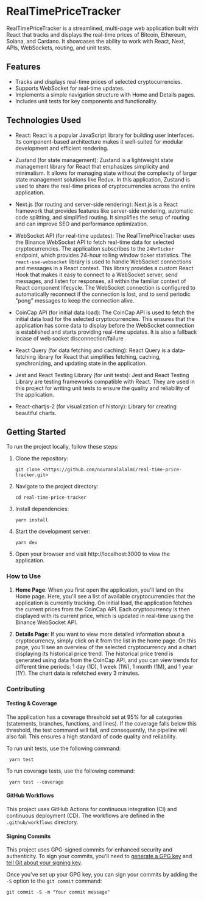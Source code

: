 # RealTimePriceTracker

RealTimePriceTracker is a streamlined, multi-page web application built with React that tracks and displays the real-time prices of Bitcoin, Ethereum, Solana, and Cardano. It showcases the ability to work with React, Next, APIs, WebSockets, routing, and unit tests.

## Features

- Tracks and displays real-time prices of selected cryptocurrencies.
- Supports WebSocket for real-time updates.
- Implements a simple navigation structure with Home and Details pages.
- Includes unit tests for key components and functionality.

## Technologies Used

- React: React is a popular JavaScript library for building user interfaces. Its component-based architecture makes it well-suited for modular development and efficient rendering.

- Zustand (for state management): Zustand is a lightweight state management library for React that emphasizes simplicity and minimalism. It allows for managing state without the complexity of larger state management solutions like Redux. In this application, Zustand is used to share the real-time prices of cryptocurrencies across the entire application.

- Next.js (for routing and server-side rendering): Next.js is a React framework that provides features like server-side rendering, automatic code splitting, and simplified routing. It simplifies the setup of routing and can improve SEO and performance optimization.

- WebSocket API (for real-time updates): The RealTimePriceTracker uses the Binance WebSocket API to fetch real-time data for selected cryptocurrencies. The application subscribes to the `24hrTicker` endpoint, which provides 24-hour rolling window ticker statistics. The `react-use-websocket` library is used to handle WebSocket connections and messages in a React context. This library provides a custom React Hook that makes it easy to connect to a WebSocket server, send messages, and listen for responses, all within the familiar context of React component lifecycle. The WebSocket connection is configured to automatically reconnect if the connection is lost, and to send periodic "pong" messages to keep the connection alive.

- CoinCap API (for initial data load): The CoinCap API is used to fetch the initial data load for the selected cryptocurrencies. This ensures that the application has some data to display before the WebSocket connection is established and starts providing real-time updates. It is also a fallback incase of web socket disconnection/failure

- React Query (for data fetching and caching): React Query is a data-fetching library for React that simplifies fetching, caching, synchronizing, and updating state in the application.

- Jest and React Testing Library (for unit tests): Jest and React Testing Library are testing frameworks compatible with React. They are used in this project for writing unit tests to ensure the quality and reliability of the application.

- React-chartjs-2 (for visualization of history): Library for creating beautiful charts.

## Getting Started

To run the project locally, follow these steps:

1. Clone the repository:

   ```
   git clone <https://github.com/nouranalalalmi/real-time-price-tracker.git>
   ```

2. Navigate to the project directory:
   ```
   cd real-time-price-tracker
   ```
3. Install dependencies:
   ```
   yarn install
   ```
4. Start the development server:
   ```
   yarn dev
   ```
5. Open your browser and visit http://localhost:3000 to view the application.

### How to Use

1. **Home Page**: When you first open the application, you'll land on the Home page. Here, you'll see a list of available cryptocurrencies that the application is currently tracking. On initial load, the application fetches the current prices from the CoinCap API. Each cryptocurrency is then displayed with its current price, which is updated in real-time using the Binance WebSocket API.

2. **Details Page**: If you want to view more detailed information about a cryptocurrency, simply click on it from the list in the home page. On this page, you'll see an overview of the selected cryptocurrency and a chart displaying its historical price trend. The historical price trend is generated using data from the CoinCap API, and you can view trends for different time periods: 1 day (1D), 1 week (1W), 1 month (1M), and 1 year (1Y). The chart data is refetched every 3 minutes.

### Contributing

#### Testing & Coverage

The application has a coverage threshold set at 95% for all categories (statements, branches, functions, and lines). If the coverage falls below this threshold, the test command will fail, and consequently, the pipeline will also fail. This ensures a high standard of code quality and reliability.

To run unit tests, use the following command:

```
 yarn test
```

To run coverage tests, use the following command:

```
 yarn test --coverage
```

#### GitHub Workflows

This project uses GitHub Actions for continuous integration (CI) and continuous deployment (CD). The workflows are defined in the `.github/workflows` directory.

#### Signing Commits

This project uses GPG-signed commits for enhanced security and authenticity. To sign your commits, you'll need to [generate a GPG key](https://docs.github.com/en/authentication/managing-commit-signature-verification/generating-a-new-gpg-key) and [tell Git about your signing key](https://docs.github.com/en/authentication/managing-commit-signature-verification/telling-git-about-your-signing-key).

Once you've set up your GPG key, you can sign your commits by adding the `-S` option to the `git commit` command:

```
git commit -S -m "Your commit message"
```
